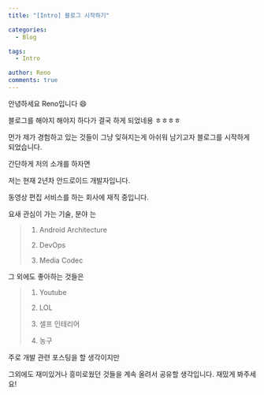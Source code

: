 ```yaml
---
title: "[Intro] 블로그 시작하기"

categories:
  - Blog

tags:
  - Intro

author: Reno
comments: true
---
```


안녕하세요 Reno입니다 :smile:

블로그를 해야지 해야지 하다가 결국 하게 되었네용 ㅎㅎㅎㅎ

먼가 제가 경험하고 있는 것들이 그냥 잊혀지는게 아쉬워 남기고자 블로그를 시작하게 되었습니다.

간단하게 저의 소개를 하자면

저는 현재 2년차 안드로이드 개발자입니다.

동영상 편집 서비스를 하는 회사에 재직 중입니다.

요새 관심이 가는 기술, 분야 는

>1. Android Architecture
>
>2. DevOps
>
>3. Media Codec


그 외에도 좋아하는 것들은

>1. Youtube
>
>2. LOL
>
>3. 셀프 인테리어
>
>4. 농구

주로 개발 관련 포스팅을 할 생각이지만

그외에도 재미있거나 흥미로웠던 것들을 계속 올려서 공유할 생각입니다. 재밌게 봐주세요!
